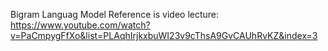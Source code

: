Bigram Languag Model
Reference is video lecture: https://www.youtube.com/watch?v=PaCmpygFfXo&list=PLAqhIrjkxbuWI23v9cThsA9GvCAUhRvKZ&index=3

